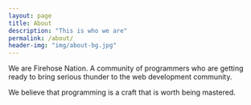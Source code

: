 ```yaml
---
layout: page
title: About
description: "This is who we are"
permalink: /about/
header-img: "img/about-bg.jpg"
---
```


<p>We are Firehose Nation.  A community of programmers who are getting ready to bring serious thunder to the web development community.</p>

<p>We believe that programming is a craft that is worth being mastered.</p>
